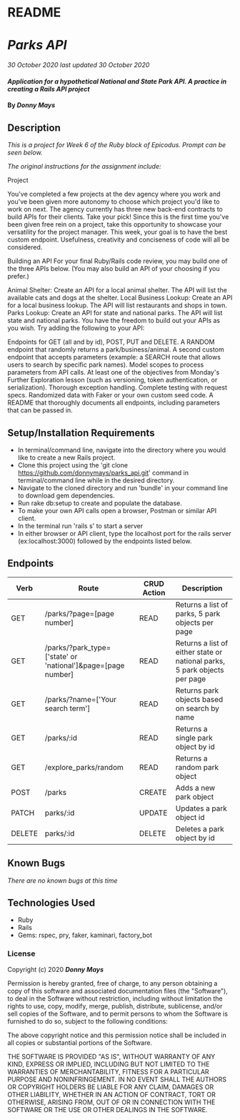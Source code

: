 # README

# _Parks API_

_30 October 2020 last updated 30 October 2020_ 

#### _Application for a hypothetical National and State Park API.  A practice in creating a Rails API project_

#### By _**Donny Mays**_

## Description
_This is a project for Week 6 of the Ruby block of Epicodus.  Prompt can be seen below._

_The original instructions for the assignment include:_

Project

You've completed a few projects at the dev agency where you work and you've been given more autonomy to choose which project you'd like to work on next. The agency currently has three new back-end contracts to build APIs for their clients. Take your pick! Since this is the first time you've been given free rein on a project, take this opportunity to showcase your versatility for the project manager. This week, your goal is to have the best custom endpoint. Usefulness, creativity and conciseness of code will all be considered.

Building an API
For your final Ruby/Rails code review, you may build one of the three APIs below. (You may also build an API of your choosing if you prefer.)

Animal Shelter: Create an API for a local animal shelter. The API will list the available cats and dogs at the shelter.
Local Business Lookup: Create an API for a local business lookup. The API will list restaurants and shops in town.
Parks Lookup: Create an API for state and national parks. The API will list state and national parks.
You have the freedom to build out your APIs as you wish. Try adding the following to your API:

Endpoints for GET (all and by id), POST, PUT and DELETE.
A RANDOM endpoint that randomly returns a park/business/animal.
A second custom endpoint that accepts parameters (example: a SEARCH route that allows users to search by specific park names).
Model scopes to process parameters from API calls.
At least one of the objectives from Monday's Further Exploration lesson (such as versioning, token authentication, or serialization).
Thorough exception handling.
Complete testing with request specs.
Randomized data with Faker or your own custom seed code.
A README that thoroughly documents all endpoints, including parameters that can be passed in.

## Setup/Installation Requirements

- In terminal/command line, navigate into the directory where you would like to create a new Rails project.
- Clone this project using the 'git clone https://github.com/donnymays/parks_api.git' command in terminal/command line while in the desired directory.
- Navigate to the cloned directory and run 'bundle' in your command line to download gem dependencies.
- Run rake db:setup to create and populate the database.
- To make your own API calls open a browser, Postman or similar API client. 
- In the terminal run 'rails s' to start a server
- In either browser or API client, type the localhost port for the rails server (ex:localhost:3000) followed by the endpoints listed below.

## Endpoints
| Verb     | Route | CRUD Action    | Description   |
| -------- | -------- | -------- | -------- |
| GET | /parks/?page=[page number] | READ | Returns a list of parks, 5 park objects per page |
| GET | /parks/?park_type=['state' or 'national']&page=[page number] | READ | Returns a list of either state or national parks, 5 park objects per page |
| GET | /parks/?name=['Your search term'] | READ | Returns park objects based on search by name |
| GET | /parks/:id | READ |Returns a single park object by id |
| GET | /explore_parks/random | READ | Returns a random park object |
| POST | /parks | CREATE | Adds a new park object |
| PATCH | parks/:id | UPDATE | Updates a park object id |
| DELETE | parks/:id | DELETE | Deletes a park object by id |


## Known Bugs
_There are no known bugs at this time_

## Technologies Used
* Ruby
* Rails
* Gems: rspec, pry, faker, kaminari, factory_bot

### License
Copyright (c) 2020 **_Donny Mays_**

Permission is hereby granted, free of charge, to any person obtaining a copy of this software and associated documentation files (the "Software"), to deal in the Software without restriction, including without limitation the rights to use, copy, modify, merge, publish, distribute, sublicense, and/or sell copies of the Software, and to permit persons to whom the Software is furnished to do so, subject to the following conditions:

The above copyright notice and this permission notice shall be included in all copies or substantial portions of the Software.

THE SOFTWARE IS PROVIDED "AS IS", WITHOUT WARRANTY OF ANY KIND, EXPRESS OR IMPLIED, INCLUDING BUT NOT LIMITED TO THE WARRANTIES OF MERCHANTABILITY, FITNESS FOR A PARTICULAR PURPOSE AND NONINFRINGEMENT. IN NO EVENT SHALL THE AUTHORS OR COPYRIGHT HOLDERS BE LIABLE FOR ANY CLAIM, DAMAGES OR OTHER LIABILITY, WHETHER IN AN ACTION OF CONTRACT, TORT OR OTHERWISE, ARISING FROM, OUT OF OR IN CONNECTION WITH THE SOFTWARE OR THE USE OR OTHER DEALINGS IN THE SOFTWARE.